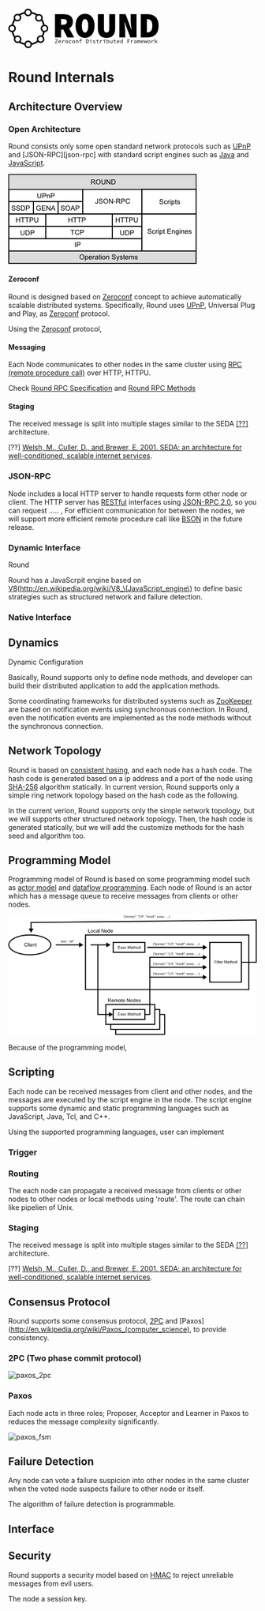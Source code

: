 ![round_logo](./img/round_logo.png)

# Round Internals

## Architecture Overview

### Open Architecture

Round consists only some open standard network protocols such as [UPnP][upnp] and [JSON-RPC][json-rpc] with standard script engines such as [Java][java] and [JavaScript][v8].

![round_protocol](./img/round_protocol.png)

[java]: https://java.com/
[js]: http://www.ecma-international.org/publications/standards/Ecma-262.htm
[v8]: https://developers.google.com/v8/

#### Zeroconf

Round is designed based on [Zeroconf](http://www.zeroconf.org/) concept to achieve automatically scalable distributed systems. Specifically, Round uses [UPnP][upnp], Universal Plug and Play, as [Zeroconf](http://www.zeroconf.org/) protocol.

Using the [Zeroconf](http://www.zeroconf.org/) protocol,  

[upnp]: http://upnp.org

#### Messaging

Each Node communicates to other nodes in the same cluster using [RPC (remote procedure call)](http://en.wikipedia.org/wiki/Remote_procedure_call) over HTTP, HTTPU.

Check [Round RPC Specification](./round_rpc.md) and [Round RPC Methods](./round_rpc_methods.md)

#### Staging

The received message is split into multiple stages similar to the SEDA [[??]][seda] architecture.

[??] [Welsh, M., Culler, D., and Brewer, E. 2001. SEDA: an architecture for well-conditioned, scalable internet services][seda].

[seda]: http://dl.acm.org/citation.cfm?id=502057

### JSON-RPC

Node includes a local HTTP server to handle requests form other node or client. The HTTP server has [RESTful](http://en.wikipedia.org/wiki/Representational_state_transfer) interfaces using [JSON-RPC 2.0](http://www.jsonrpc.org/specification), so you can request ..... , For efficient communication for between the nodes, we will support more efficient remote procedure call like  [BSON](http://bsonspec.org) in the future release.

### Dynamic Interface

Round

Round has a JavaScrpit engine based on [V8](http://en.wikipedia.org/wiki/V8_\(JavaScript_engine\) to define basic strategies such as structured network and failure detection.

### Native Interface


## Dynamics

Dynamic Configuration

Basically, Round supports only to define node methods, and developer can build their distributed application to add the application methods.

Some coordinating frameworks for distributed systems such as [ZooKeeper](http://zookeeper.apache.org) are based on notification events using synchronous connection. In Round, even the notification events are implemented as the node methods without the synchronous connection.

## Network Topology

Round is based on [consistent hasing](http://en.wikipedia.org/wiki/Consistent_hashing), and each node has a hash code. The hash code is generated based on a ip address and a port of the node using [SHA-256](http://en.wikipedia.org/wiki/SHA-2) algorithm statically. In current version, Round supports only a simple ring network topology based on the hash code as the following.

In the current verion, Round supports only the simple network topology, but we will supports other structured network topology. Then, the hash code is generated statically, but we will add the customize methods for the hash seed and algorithm too.

## Programming Model

Programming model of Round is based on some programming model such as [actor model](http://en.wikipedia.org/wiki/Actor_model) and [dataflow programming](http://en.wikipedia.org/wiki/Dataflow_programming). Each node of Round is an actor which has a message queue to receive messages from clients or other nodes.

![Round Programming Model](img/round_programming_model.png)

Because of the programming model,
## Scripting

Each node can be received messages from client and other nodes, and the messages are executed by the script engine in the node. The script engine supports some dynamic and static programming languages such as JavaScript, Java, Tcl, and C++.

Using the supported programming languages, user can implement


### Trigger

### Routing

The each node can propagate a received message from clients or other nodes to other nodes or local methods using 'route'. The route can chain like pipelien of Unix.


### Staging

The received message is split into multiple stages similar to the SEDA [[??]][seda] architecture.

[??] [Welsh, M., Culler, D., and Brewer, E. 2001. SEDA: an architecture for well-conditioned, scalable internet services][seda].

[seda]: http://dl.acm.org/citation.cfm?id=502057

## Consensus Protocol

Round supports some consensus protocol, [2PC](http://en.wikipedia.org/wiki/Two-phase_commit_protocol) and [Paxos](http://en.wikipedia.org/wiki/Paxos_(computer_science), to provide consistency.

### 2PC (Two phase commit protocol)

![paxos_2pc](/img/round_node_fsm_2pc.png)

### Paxos

Each node acts in three roles; Proposer, Acceptor and Learner in Paxos to reduces the message complexity significantly.

![paxos_fsm](/img/round_node_fsm_paxos.png)

## Failure Detection

Any node can vote a failure suspicion into other nodes in the same cluster when the voted node suspects failure to other node or itself.

The algorithm of failure detection is programmable.

## Interface

## Security

Round supports a security model based on [HMAC](https://tools.ietf.org/html/rfc2104) to reject unreliable messages from evil users.

The node
a session key.
